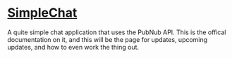 # [SimpleChat](https://simplechat.pages.dev/)
A quite simple chat application that uses the PubNub API. This is the offical documentation on it, and this will be the page for updates, upcoming updates, and how to even work the thing out.
